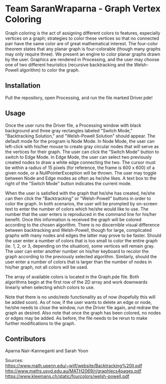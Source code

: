 
# Team SaranWraparna - Graph Vertex Coloring

Graph coloring is the act of assigning different colors to features, especially vertices on a graph; strategies to color these
vertices so that no connected pair have the same color are of great mathematical interest. The four-color
theorem states that any planar graph is four-colorable (though many graphs may only require three). We present an engine to color
planar graphs drawn by the user. Graphics are rendered in Processing, and the user may choose one of two different heuristics
(recursive backtracking and the Welsh-Powell algorithm) to color the graph.

## Installation

Pull the repository, open Processing, and run the file marked Driver.pde!

## Usage

Once the user runs the Driver file, a Processing window with black background and three gray
rectangles labeled "Switch Mode," "Backtracking Solution," and "Welsh-Powell Solution" should appear. The default mode
for the program is Node Mode. In Node Mode, the user can left-click with his/her mouse to create gray circular nodes
that will serve as the vertices for their graph. The user can click the "Switch Mode" button to switch to Edge Mode.
In Edge Mode, the user can select two previously created nodes to draw a white edge connecting the two. The
cursor must be within a radius of 15 pixels (for reference, the frame is 600 x 600) of a given node, or a
NullPointerException will be thrown. The user may toggle between Node and Edge modes as often as he/she likes. A text box
to the right of the "Switch Mode" button indicates the current mode.

When the user is satisfied with the graph that he/she has created, he/she can then click the "Backtracking" or "Welsh-Powell"
buttons in order to color the graph. In both scenarios, the user will be prompted by on-screen text to enter the number
of colors which he/she would like to use. The number that the user enters is reproduced in the command line for his/her benefit.
Once this information is received the graph will be colored according to the chosen algorithm. There is no discernible visual difference
between backtracking and Welsh-Powell, though for large, complicated graphs with many nodes and edges the latter may prove to be faster. 
Should the user enter a number of colors that is too small to color the entire graph (ie. 1, 2, or 3, depending on the situation), some
vertices will remain gray. The user can enter another number on his/her keyboard to recolor the graph according to the previously
selected algorithm. Similarly, should the user enter a number of colors that is larger than the number of nodes in his/her graph,
not all colors will be used.

The array of available colors is located in the Graph.pde file. Both algorithms begin at the first row of the 2D array and work downwards
linearly when selecting which colors to use.

Note that there is no undo/redo functionality as of now (hopefully this will be added soon). As of now, if the user wants to delete
an edge or node, he/she needs to close the window, run the Driver file again, and redraw the graph as desired. Also note that once the
graph has been colored, no nodes or edges may be added. As before, the file needs to be rerun to make further modifications to the graph.

## Contributors

Aparna Nair-Kanneganti and Sarah Yoon

Sources:
https://www.math.upenn.edu/~wilf/website/Backtracking%20II.pdf
http://www.maths.usyd.edu.au/MATH2069/r/graphlecs4pages.pdf
https://www.kleemans.ch/static/fourcolors/welsh-powell.pdf
